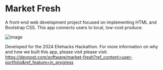 # Market Fresh

A front-end web development project focused on implementing HTML and Bootstrap CSS. This app connects users to local, low-cost produce. 

![image](https://github.com/user-attachments/assets/15536bec-ebb6-4264-9424-9154f3464fa6)

Developed for the 2024 Ellehacks Hackathon. For more information on why and how we built this app, please visit please visit: https://devpost.com/software/market-fresh?ref_content=user-portfolio&ref_feature=in_progress
